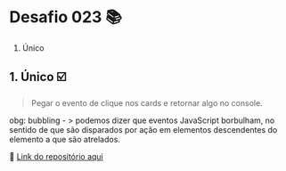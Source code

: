 # Desafio 023 :books:

1. Único

## 1. Único :ballot_box_with_check:

> Pegar o evento de clique nos cards e retornar algo no console.

obg: bubbling - > podemos dizer que eventos JavaScript borbulham, no sentido de que são disparados por ação em elementos descendentes do elemento a que são atrelados.

:memo: [Link do repositório aqui]()


